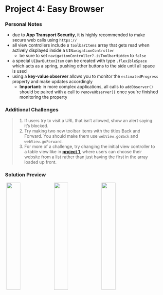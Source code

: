 # Project 4: Easy Browser

### Personal Notes
- due to **App Transport Security**, it is highly recommended to make secure web calls using `https://`
- all view controllers include a `toolbarItems` array that gets read when actively displayed inside a `UINavigationController`
    - be sure to set `navigationController?.isToolbarHidden` to `false`
- a special `UIBarButtonItem` can be created with type `.flexibleSpace` which acts as a spring, pushing other buttons to the side until all space is used
- using a **key-value observer** allows you to monitor the `estimatedProgress` property and make updates accordingly
    - **Important:** in more complex applications, all calls to `addObserver()` should be paired with a call to `removeObserver()` once you're finished monitoring the property

### Additional Challenges
> 1. If users try to visit a URL that isn’t allowed, show an alert saying it’s blocked.
> 2. Try making two new toolbar items with the titles Back and Forward. You should make them use `webView.goBack` and `webView.goForward`.
> 3. For more of a challenge, try changing the initial view controller to a table view like in [**project 1**](https://github.com/seventhaxis/hacking-with-ios/tree/master/projects/p01.storm-viewer/), where users can choose their website from a list rather than just having the first in the array loaded up front.

### Solution Preview
<img src="https://user-images.githubusercontent.com/4438390/185145253-faedb950-9fbc-4676-88df-ce413565e6c0.png" style="float:left; width: 30%; margin-left: 1%"><img src="https://user-images.githubusercontent.com/4438390/185145304-dd9a0005-935a-427e-a5dc-52c94b583adf.png" style="float:left; width: 30%; margin-left: 1%"><img src="https://user-images.githubusercontent.com/4438390/185145382-50a96eac-13df-4805-ba8b-86f9a01067d3.png" style="float:left; width: 30%; margin-left: 1%">
